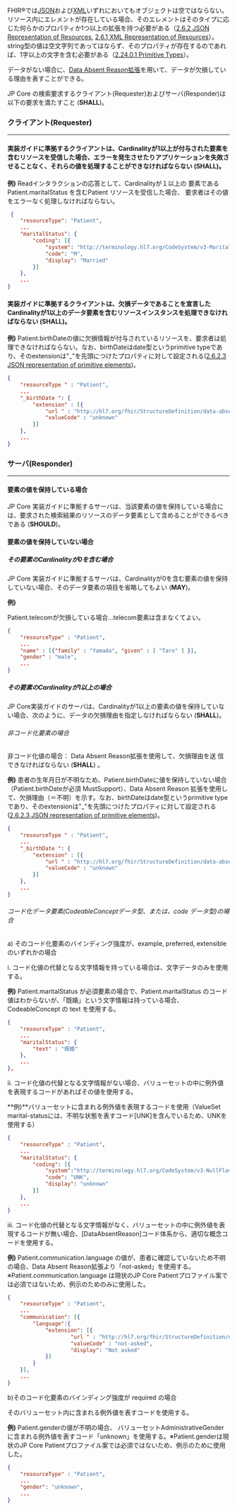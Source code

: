 FHIR®では[JSON](https://www.hl7.org/fhir/R4B/json.html#2.6.2)および[XML](https://www.hl7.org/fhir/R4B/xml.html)いずれにおいてもオブジェクトは空ではならない。リソース内にエレメントが存在している場合、そのエレメントはそのタイプに応じた何らかのプロパティか1つ以上の拡張を持つ必要がある（[2.6.2 JSON Representation of Resources](https://www.hl7.org/fhir/R4B/json.html#:~:text=Objects%20are%20never%20empty), [2.6.1 XML Representation of Resources](https://www.hl7.org/fhir/R4B/xml.html#:~:text=FHIR%20elements%20are%20never%20empty)）。string型の値は空文字列であってはならず、そのプロパティが存在するのであれば、1字以上の文字を含む必要がある（[2.24.0.1 Primitive Types](https://www.hl7.org/fhir/R4B/datatypes.html#:~:text=strings%20SHOULD%20always%20contain%20non-whitespace)）。

データがない場合に、[Data Absent Reason拡張](https://www.hl7.org/fhir/R4B/extension-data-absent-reason.html)を用いて、データが欠損している理由を表すことができる。

JP Core の検索要求するクライアント(Requester)およびサーバ(Responder)は以下の要求を満たすこと (**SHALL**)。
### クライアント(Requester)
---
#### 実装ガイドに準拠するクライアントは、Cardinalityが1以上が付与された要素を含むリソースを受信した場合、エラーを発生させたりアプリケーションを失敗させることなく、それらの値を処理することができなければならない (**SHALL**)。

 **例)**
Readインタラクションの応答として、Cardinalityが１以上の 要素であるPatient.maritalStatus を含むPatient リソースを受信した場合、
要求者はその値をエラーなく処理しなければならない。

```json
 {
    "resourceType": "Patient",
    ...
    "maritalStatus": {
        "coding": [{
            "system": "http://terminology.hl7.org/CodeSystem/v3-MaritalStatus",
            "code": "M",
            "display": "Married"
        }]
    },
    ...
}
```

#### 実装ガイドに準拠するクライアントは、欠損データであることを宣言した Cardinalityが1以上のデータ要素を含むリソースインスタンスを処理できなければならない (**SHALL**)。
 **例)**
Patient.birthDateの値に欠損情報が付与されているリソースを、要求者は処理できなければならない。なお、birthDateはdate型というprimitive typeであり、そのextensionは"_"を先頭につけたプロパティに対して設定される([2.6.2.3 JSON representation of primitive elements](https://www.hl7.org/fhir/R4B/json.html#primitive))。

```json
{
    "resourceType " : "Patient",
    ...
    "_birthDate ": {
        "extension" : [{
            "url " : "http://hl7.org/fhir/StructureDefinition/data-absent-reason",
            "valueCode" : "unknown"
        }]
    },
    ...
} 
```

### サーバ(Responder)
---

#### 要素の値を保持している場合
JP Core 実装ガイドに準拠するサーバは、当該要素の値を保持している場合には、要求された検索結果のリソースのデータ要素として含めることができるべきである (**SHOULD**)。


#### 要素の値を保持していない場合

##### その要素のCardinalityが0を含む場合
JP Core 実装ガイドに準拠するサーバは、Cardinalityが0を含む要素の値を保持していない場合、そのデータ要素の項目を省略してもよい (**MAY**)。

 **例)**

Patient.telecomが欠損している場合…telecom要素は含まなくてよい。

```json
{
    "resourceType" : "Patient",
    ...
    "name" : [{"family" : "Yamada", "given" : [ "Taro" ] }],
    "gender" : "male",
    ...
}
```

##### その要素のCardinalityが1以上の場合
JP Core実装ガイドのサーバは、Cardinalityが1以上の要素の値を保持していない場合、次のように、データの欠損理由を指定しなければならない (**SHALL**)。

###### 非コード化要素の場合
非コード化値の場合： Data Absent Reason拡張を使用して、欠損理由を送
信できなければならない (**SHALL**) 。

 **例)**
患者の生年月日が不明なため、Patient.birthDateに値を保持していない場合（Patient.birthDateが必須 MustSupport）、Data Absent Reason 拡張を使用して、欠損理由（＝不明）を示す。なお、birthDateはdate型というprimitive typeであり、そのextensionは"_"を先頭につけたプロパティに対して設定される([2.6.2.3 JSON representation of primitive elements](https://www.hl7.org/fhir/R4B/json.html#primitive))。

```json
{
    "resourceType " : "Patient",
    ...
    "_birthDate ": {
        "extension" : [{
            "url " : "http://hl7.org/fhir/StructureDefinition/data-absent-reason",
            "valueCode" : "unknown"
        }]
    },
    ...
} 
```
###### コード化データ要素(CodeableConceptデータ型、または、code データ型)の場合

  a)  そのコード化要素のバインディング強度が、example, preferred, extensible のいずれかの場合

i. コード化値の代替となる文字情報を持っている場合は、文字データのみを使用する。

 **例)**
 Patient.maritalStatus が必須要素の場合で、Patient.maritalStatus のコード値はわからないが、「既婚」という文字情報は持っている場合、CodeableConcept の text を使用する。

```json
{
    "resourceType" : "Patient",
    ...
    "maritalStatus": {
        "text" : "既婚"
    },
    ...
},

```

ii. コード化値の代替となる文字情報がない場合、バリューセットの中に例外値を表現するコードがあればその値を使用する。

 **例)**バリューセットに含まれる例外値を表現するコードを使用（ValueSet marital-statusには、不明な状態を表すコード[UNK]を含んでいるため、UNKを使用する）
```json
{
    "resourceType" : "Patient",
    ...
    "maritalStatus": {
        "coding": [{
            "system":"http://terminology.hl7.org/CodeSystem/v3-NullFlavor",
            "code": "UNK",
            "display": "unknown"
        }]
    },
    ...
}
```

iii. コード化値の代替となる文字情報がなく、バリューセットの中に例外値を表現するコードが無い場合、[DataAbsentReason]コード体系から、適切な概念コードを使用する。

**例)** Patient.communication.language の値が、患者に確認していないため不明の場合、Data Absent Reason拡張より「not-asked」を使用する。※Patient.communication.language は現状のJP Core Patientプロファイル案では必須ではないため、例示のためのみに使用した。

```json
{
    "resourceType" : "Patient",
    ...
    "communication": [{
        "language":{
            "extension": [{
                    "url " : "http://hl7.org/fhir/StructureDefinition/data-absent-reason",
                    "valueCode" : "not-asked",
                    "display": "Not asked"
            }]
        }
    }],
    ...
}
```


 b)そのコード化要素のバインディング強度が required の場合
 
 そのバリューセット内に含まれる例外値を表すコードを使用する。

 **例)** Patient.genderの値が不明の場合、 バリューセットAdministrativeGender に含まれる例外値を表すコード「unknown」を使用する。※Patient.genderは現状のJP Core Patientプロファイル案では必須ではないため、例示のために使用した。

```json
{
    "resourceType" : "Patient",
    ...
    "gender": "unknown",
    ...
}
```
